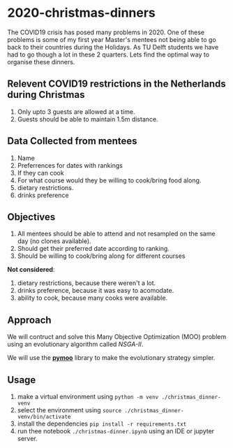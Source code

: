 # 2020-christmas-dinners

The COVID19 crisis has posed many problems in 2020. One of these problems is some of my first year Master's mentees not being able to go back to their countries during the Holidays. As TU Delft students we have had to go though a lot in these 2 quarters. Lets find the optimal way to organise these dinners.

## Relevent COVID19 restrictions in the Netherlands during Christmas
1. Only upto 3 guests are allowed at a time.
2. Guests should be able to maintain 1.5m distance.

## Data Collected from mentees
1. Name
2. Preferrences for dates with rankings
3. If they can cook
4. For what course would they be willing to cook/bring food along.
5. dietary restrictions.
6. drinks preference

## Objectives
1. All mentees should be able to attend and not resampled on the same day (no clones available).
2. Should get their preferred date according to ranking.
3. Should be willing to cook/bring along for different courses

**Not considered**:

1. dietary restrictions, because there weren't a lot.
2. drinks preference, because it was easy to acomodate.
3. ability to cook, because many cooks were available.


## Approach
We will contruct and solve this Many Objective Optimization (MOO) problem using an evolutionary algorithm called *NSGA-II*.

We will use the [**pymoo**](https://pymoo.org/) library to make the evolutionary strategy simpler.


## Usage
1. make a virtual environment using `python -m venv ./christmas_dinner-venv`
2. select the environment using `source ./christmas_dinner-venv/bin/activate`
3. install the dependencies `pip install -r requirements.txt`
4. run thee notebook `./christmas-dinner.ipynb` using an IDE or jupyter server.